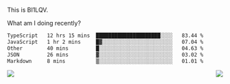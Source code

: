 This is BI1LQV.

What am I doing recently?

<!--START_SECTION:waka-->

```txt
TypeScript   12 hrs 15 mins  █████████████████████░░░░   83.44 %
JavaScript   1 hr 2 mins     █▓░░░░░░░░░░░░░░░░░░░░░░░   07.04 %
Other        40 mins         █░░░░░░░░░░░░░░░░░░░░░░░░   04.63 %
JSON         26 mins         ▓░░░░░░░░░░░░░░░░░░░░░░░░   03.02 %
Markdown     8 mins          ▒░░░░░░░░░░░░░░░░░░░░░░░░   01.01 %
```

<!--END_SECTION:waka-->
<img align="right" src="https://github-readme-stats.vercel.app/api?username=bi1lqv&show_icons=true&count_private=true">

<img src="https://metrics.lecoq.io/bi1lqv?template=classic&base.activity=0&base.community=0&base.repositories=0&base.metadata=0&isocalendar=1&base=header%2C%20activity%2C%20community%2C%20repositories%2C%20metadata&base.indepth=false&base.hireable=false&isocalendar=false&isocalendar.duration=full-year&config.timezone=Asia%2FShanghai">
